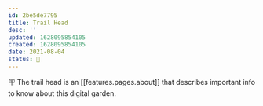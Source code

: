```yaml
---
id: 2be5de7795
title: Trail Head
desc: ''
updated: 1628095854105
created: 1628095854105
date: 2021-08-04
status: 🌱
---
```


🪧 The trail head is an [[features.pages.about]] that describes important info to know about this digital garden.
